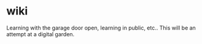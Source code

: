 # wiki
Learning with the garage door open, learning in public, etc.. This will be an attempt at a digital garden. 
